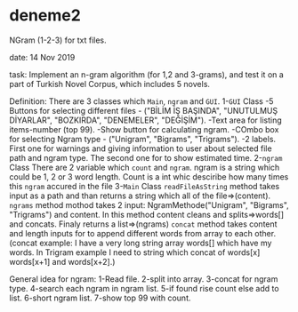 # deneme2
NGram (1-2-3) for txt files.

date:
14 Nov 2019

task:
Implement an n-gram algorithm (for 1,2 and 3-grams), and test it on a part of Turkish Novel Corpus, which includes 5 novels.

Definition:
There are 3 classes which `Main`, `ngram` and `GUI`.
1-`GUI` Class
-5 Buttons for selecting different files - ("BİLİM İŞ BAŞINDA", "UNUTULMUŞ DİYARLAR", "BOZKIRDA", "DENEMELER", "DEĞİŞİM").
-Text area for listing items-number (top 99).
-Show button for calculating ngram.
-COmbo box for selecting Ngram type - ("Unigram", "Bigrams", "Trigrams").
-2 labels. First one for warnings and giving information to user about selected file path and ngram type.
The second one for to show estimated time.
2-`ngram` Class
There are 2 variable which `count` and `ngram`. ngram is a string which could be 1, 2 or 3 word length.
Count is a int whic desciribe how many times this `ngram` accured in the file
3-`Main` Class
`readFileAsString` method takes input as a path and than returns a string which all of the file=>(content).
`ngrams` method mothod takes 2 input: NgramMethode("Unigram", "Bigrams", "Trigrams") and content.
In this method content cleans and splits=>words[] and concats. Finaly returns a list=>(ngrams)
`concat` method takes content and length inputs for to append different words from array to each other.
(concat example: I have a very long string array words[] which have my words. In Trigram example I need to string which concat of words[x] words[x+1] and words[x+2].)

General idea for ngram:
1-Read file.
2-split into array.
3-concat for ngram type.
4-search each ngram in ngram list.
5-if found rise count else add to list.
6-short ngram list.
7-show top 99 with count.
